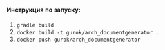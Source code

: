 
#### Инструкция по запуску:
1) `gradle build`
2) `docker build -t gurok/arch_documentgenerator .`
3) `docker push gurok/arch_documentgenerator`
